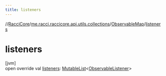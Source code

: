 ```yaml
---
title: listeners
---
```

//[RacciCore](../../../index.html)/[me.racci.raccicore.api.utils.collections](../index.html)/[ObservableMap](index.html)/[listeners](listeners.html)



# listeners



[jvm]\
open override val [listeners](listeners.html): [MutableList](https://kotlinlang.org/api/latest/jvm/stdlib/kotlin.collections/-mutable-list/index.html)&lt;[ObservableListener](../index.html#290302064%2FClasslikes%2F863300109)&gt;




